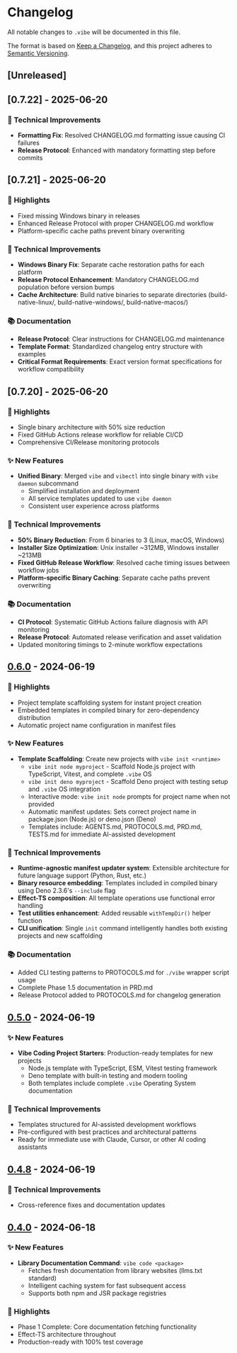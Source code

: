 # Changelog

All notable changes to `.vibe` will be documented in this file.

The format is based on [Keep a Changelog](https://keepachangelog.com/en/1.0.0/),
and this project adheres to [Semantic Versioning](https://semver.org/spec/v2.0.0.html).

## [Unreleased]

## [0.7.22] - 2025-06-20

### 🔧 Technical Improvements

- **Formatting Fix**: Resolved CHANGELOG.md formatting issue causing CI failures
- **Release Protocol**: Enhanced with mandatory formatting step before commits

## [0.7.21] - 2025-06-20

### 🎯 Highlights

- Fixed missing Windows binary in releases
- Enhanced Release Protocol with proper CHANGELOG.md workflow
- Platform-specific cache paths prevent binary overwriting

### 🔧 Technical Improvements

- **Windows Binary Fix**: Separate cache restoration paths for each platform
- **Release Protocol Enhancement**: Mandatory CHANGELOG.md population before version bumps
- **Cache Architecture**: Build native binaries to separate directories (build-native-linux/, build-native-windows/, build-native-macos/)

### 📚 Documentation

- **Release Protocol**: Clear instructions for CHANGELOG.md maintenance
- **Template Format**: Standardized changelog entry structure with examples
- **Critical Format Requirements**: Exact version format specifications for workflow compatibility

## [0.7.20] - 2025-06-20

### 🎯 Highlights

- Single binary architecture with 50% size reduction
- Fixed GitHub Actions release workflow for reliable CI/CD
- Comprehensive CI/Release monitoring protocols

### ✨ New Features

- **Unified Binary**: Merged `vibe` and `vibectl` into single binary with `vibe daemon` subcommand
  - Simplified installation and deployment
  - All service templates updated to use `vibe daemon`
  - Consistent user experience across platforms

### 🔧 Technical Improvements

- **50% Binary Reduction**: From 6 binaries to 3 (Linux, macOS, Windows)
- **Installer Size Optimization**: Unix installer ~312MB, Windows installer ~213MB
- **Fixed GitHub Release Workflow**: Resolved cache timing issues between workflow jobs
- **Platform-specific Binary Caching**: Separate cache paths prevent overwriting

### 📚 Documentation

- **CI Protocol**: Systematic GitHub Actions failure diagnosis with API monitoring
- **Release Protocol**: Automated release verification and asset validation
- Updated monitoring timings to 2-minute workflow expectations

## [0.6.0] - 2024-06-19

### 🎯 Highlights

- Project template scaffolding system for instant project creation
- Embedded templates in compiled binary for zero-dependency distribution
- Automatic project name configuration in manifest files

### ✨ New Features

- **Template Scaffolding**: Create new projects with `vibe init <runtime>`
  - `vibe init node myproject` - Scaffold Node.js project with TypeScript, Vitest, and complete `.vibe` OS
  - `vibe init deno myproject` - Scaffold Deno project with testing setup and `.vibe` OS integration
  - Interactive mode: `vibe init node` prompts for project name when not provided
  - Automatic manifest updates: Sets correct project name in package.json (Node.js) or deno.json (Deno)
  - Templates include: AGENTS.md, PROTOCOLS.md, PRD.md, TESTS.md for immediate AI-assisted development

### 🔧 Technical Improvements

- **Runtime-agnostic manifest updater system**: Extensible architecture for future language support (Python, Rust, etc.)
- **Binary resource embedding**: Templates included in compiled binary using Deno 2.3.6's `--include` flag
- **Effect-TS composition**: All template operations use functional error handling
- **Test utilities enhancement**: Added reusable `withTempDir()` helper function
- **CLI unification**: Single `init` command intelligently handles both existing projects and new scaffolding

### 📚 Documentation

- Added CLI testing patterns to PROTOCOLS.md for `./vibe` wrapper script usage
- Complete Phase 1.5 documentation in PRD.md
- Release Protocol added to PROTOCOLS.md for changelog generation

## [0.5.0] - 2024-06-19

### ✨ New Features

- **Vibe Coding Project Starters**: Production-ready templates for new projects
  - Node.js template with TypeScript, ESM, Vitest testing framework
  - Deno template with built-in testing and modern tooling
  - Both templates include complete `.vibe` Operating System documentation

### 🔧 Technical Improvements

- Templates structured for AI-assisted development workflows
- Pre-configured with best practices and architectural patterns
- Ready for immediate use with Claude, Cursor, or other AI coding assistants

## [0.4.8] - 2024-06-19

### 🔧 Technical Improvements

- Cross-reference fixes and documentation updates

## [0.4.0] - 2024-06-18

### ✨ New Features

- **Library Documentation Command**: `vibe code <package>`
  - Fetches fresh documentation from library websites (llms.txt standard)
  - Intelligent caching system for fast subsequent access
  - Supports both npm and JSR package registries

### 🎯 Highlights

- Phase 1 Complete: Core documentation fetching functionality
- Effect-TS architecture throughout
- Production-ready with 100% test coverage

[0.6.0]: https://github.com/vhybzOS/.vibe/compare/v0.5.0...v0.6.0
[0.5.0]: https://github.com/vhybzOS/.vibe/compare/v0.4.8...v0.5.0
[0.4.8]: https://github.com/vhybzOS/.vibe/compare/v0.4.0...v0.4.8
[0.4.0]: https://github.com/vhybzOS/.vibe/releases/tag/v0.4.0
